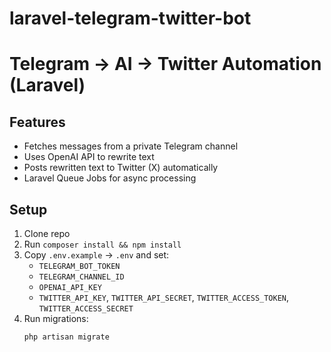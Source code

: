 # laravel-telegram-twitter-bot
# Telegram → AI → Twitter Automation (Laravel)

## Features
- Fetches messages from a private Telegram channel
- Uses OpenAI API to rewrite text
- Posts rewritten text to Twitter (X) automatically
- Laravel Queue Jobs for async processing

## Setup
1. Clone repo
2. Run `composer install && npm install`
3. Copy `.env.example` → `.env` and set:
   - `TELEGRAM_BOT_TOKEN`
   - `TELEGRAM_CHANNEL_ID`
   - `OPENAI_API_KEY`
   - `TWITTER_API_KEY`, `TWITTER_API_SECRET`, `TWITTER_ACCESS_TOKEN`, `TWITTER_ACCESS_SECRET`
4. Run migrations:
   ```bash
   php artisan migrate
